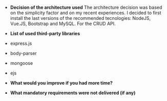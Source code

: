 - **Decision of the architecture used**
The architecture decision was based on the simplicity factor and on my recent experiences.
I decided to first install the last versions of the recommended tecnologies: NodeJS, Vue.JS, Bootstrap and MySQL.
For the CRUD API.

- **List of used third-party libraries**
- express.js
- body-parser 
- mongoose
- ejs

- **What would you improve if you had more time?**

- **What mandatory requirements were not delivered (if any)**